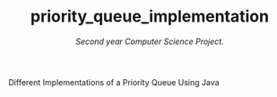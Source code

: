 <header>

# priority_queue_implementation

_Second year Computer Science Project._

</header>

Different Implementations of a Priority Queue Using Java
